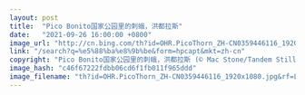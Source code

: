 ```yaml
---
layout: post
title:  "Pico Bonito国家公园里的刺蛾，洪都拉斯"
date:   "2021-09-26 16:00:00 +0800"
image_url: "http://cn.bing.com/th?id=OHR.PicoThorn_ZH-CN0359446116_1920x1080.jpg&rf=LaDigue_1920x1080.jpg&pid=hp"
link: "/search?q=%e5%88%ba%e8%9b%be&form=hpcapt&mkt=zh-cn"
copyright: "Pico Bonito国家公园里的刺蛾，洪都拉斯 (© Mac Stone/Tandem Stills + Motion)"
image_hash: "c46f67222fdbb06cd6f1fb011f965ddd"
image_filename: "th?id=OHR.PicoThorn_ZH-CN0359446116_1920x1080.jpg&rf=LaDigue_1920x1080.jpg&pid=hp"
---
```

